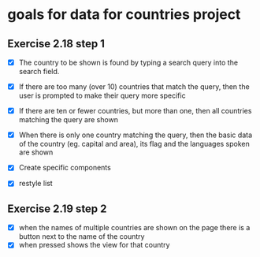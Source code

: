 # goals for data for countries project

## Exercise 2.18 step 1
- [x] The country to be shown is found by typing a search query into the search field.
- [x] If there are too many (over 10) countries that match the query, then the user is prompted to make their query more specific

- [x] If there are ten or fewer countries, but more than one, then all countries matching the query are shown
- [x] When there is only one country matching the query, then the basic data of the country (eg. capital and area), its flag and the languages spoken are shown
- [x] Create specific components
- [x] restyle list

## Exercise 2.19 step 2
- [x] when the names of multiple countries are shown on the page there is a button next to the name of the country
- [x] when pressed shows the view for that country